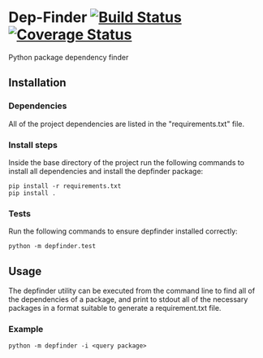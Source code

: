 # Dep-Finder [![Build Status](https://travis-ci.org/Marcdh3/Dep-Finder.svg?branch=master)](https://travis-ci.org/Marcdh3/Dep-Finder) [![Coverage Status](https://coveralls.io/repos/github/Marcdh3/Dep-Finder/badge.svg?branch=dev)](https://coveralls.io/github/Marcdh3/Dep-Finder?branch=dev)
Python package dependency finder
## Installation
### Dependencies
All of the project dependencies are listed in the "requirements.txt" file.
### Install steps
Inside the base directory of the project run the following commands to install all dependencies and install the depfinder package:
```
pip install -r requirements.txt
pip install .
```
### Tests
Run the following commands to ensure depfinder installed correctly:
```
python -m depfinder.test
```
## Usage
The depfinder utility can be executed from the command line to find all of the dependencies of a package, and print to stdout all of the necessary packages in a format suitable to generate a requirement.txt file. 
### Example
```
python -m depfinder -i <query package>
```
